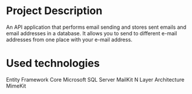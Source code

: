 # Project Description
An API application that performs email sending and stores sent emails and email addresses in a database. It allows you to send to different e-mail addresses from one place with your e-mail address.
# Used technologies
Entity Framework Core
Microsoft SQL Server
MailKit
N Layer Architecture
MimeKit
